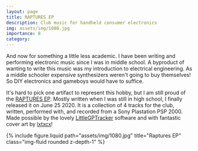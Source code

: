 ```yaml
---
layout: page
title: RAPTURES EP
description: Club music for handheld consumer electronics
img: assets/img/1080.jpg
importance: 8
category: 
---
```


And now for something a little less academic. I have been writing and performing electronic music since I was in middle school. A byproduct of wanting to write this music was my introduction to electrical engineering. As a middle schooler expensive synthesizers weren't going to buy themselves! So DIY electronics and gameboys would have to suffice.

It's hard to pick one artifact to represent this hobby, but I am still proud of the [RAPTURES EP](https://keyblue.bandcamp.com/album/raptures-ep). Mostly written when I was still in high school, I finally released it on June 25 2020. It is a collection of 4 tracks for the club, written, performed with, and recorded from a Sony Plastation PSP 2000. Made possible by the lovely [LittleGPTracker](https://www.littlegptracker.com/index.php) software and with fantastic cover art by [lxtxcx](https://www.instagram.com/lxtxcx/?hl=it)!

<div class="d-flex justify-content-center flex-column align-items-center">
    <div class="row">
        <div class="col-sm mt-3 mt-md-0">
            {% include figure.liquid path="assets/img/1080.jpg" title="Raptures EP" class="img-fluid rounded z-depth-1" %}
        </div>
    </div>
</div>